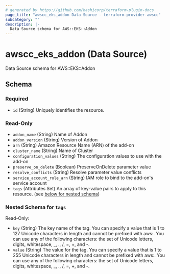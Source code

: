 ```yaml
---
# generated by https://github.com/hashicorp/terraform-plugin-docs
page_title: "awscc_eks_addon Data Source - terraform-provider-awscc"
subcategory: ""
description: |-
  Data Source schema for AWS::EKS::Addon
---
```


# awscc_eks_addon (Data Source)

Data Source schema for AWS::EKS::Addon



<!-- schema generated by tfplugindocs -->
## Schema

### Required

- `id` (String) Uniquely identifies the resource.

### Read-Only

- `addon_name` (String) Name of Addon
- `addon_version` (String) Version of Addon
- `arn` (String) Amazon Resource Name (ARN) of the add-on
- `cluster_name` (String) Name of Cluster
- `configuration_values` (String) The configuration values to use with the add-on
- `preserve_on_delete` (Boolean) PreserveOnDelete parameter value
- `resolve_conflicts` (String) Resolve parameter value conflicts
- `service_account_role_arn` (String) IAM role to bind to the add-on's service account
- `tags` (Attributes Set) An array of key-value pairs to apply to this resource. (see [below for nested schema](#nestedatt--tags))

<a id="nestedatt--tags"></a>
### Nested Schema for `tags`

Read-Only:

- `key` (String) The key name of the tag. You can specify a value that is 1 to 127 Unicode characters in length and cannot be prefixed with aws:. You can use any of the following characters: the set of Unicode letters, digits, whitespace, _, ., /, =, +, and -.
- `value` (String) The value for the tag. You can specify a value that is 1 to 255 Unicode characters in length and cannot be prefixed with aws:. You can use any of the following characters: the set of Unicode letters, digits, whitespace, _, ., /, =, +, and -.


